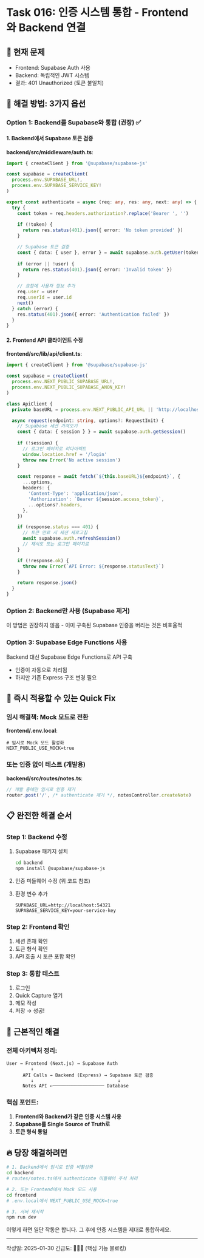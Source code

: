 # Task 016: 인증 시스템 통합 - Frontend와 Backend 연결

## 🚨 현재 문제
- Frontend: Supabase Auth 사용
- Backend: 독립적인 JWT 시스템
- 결과: 401 Unauthorized (토큰 불일치)

## 🔧 해결 방법: 3가지 옵션

### Option 1: Backend를 Supabase와 통합 (권장) ✅

#### 1. Backend에서 Supabase 토큰 검증
**backend/src/middleware/auth.ts**:
```typescript
import { createClient } from '@supabase/supabase-js'

const supabase = createClient(
  process.env.SUPABASE_URL!,
  process.env.SUPABASE_SERVICE_KEY!
)

export const authenticate = async (req: any, res: any, next: any) => {
  try {
    const token = req.headers.authorization?.replace('Bearer ', '')
    
    if (!token) {
      return res.status(401).json({ error: 'No token provided' })
    }

    // Supabase 토큰 검증
    const { data: { user }, error } = await supabase.auth.getUser(token)
    
    if (error || !user) {
      return res.status(401).json({ error: 'Invalid token' })
    }

    // 요청에 사용자 정보 추가
    req.user = user
    req.userId = user.id
    next()
  } catch (error) {
    res.status(401).json({ error: 'Authentication failed' })
  }
}
```

#### 2. Frontend API 클라이언트 수정
**frontend/src/lib/api/client.ts**:
```typescript
import { createClient } from '@supabase/supabase-js'

const supabase = createClient(
  process.env.NEXT_PUBLIC_SUPABASE_URL!,
  process.env.NEXT_PUBLIC_SUPABASE_ANON_KEY!
)

class ApiClient {
  private baseURL = process.env.NEXT_PUBLIC_API_URL || 'http://localhost:5000/api'

  async request(endpoint: string, options?: RequestInit) {
    // Supabase 세션 가져오기
    const { data: { session } } = await supabase.auth.getSession()
    
    if (!session) {
      // 로그인 페이지로 리다이렉트
      window.location.href = '/login'
      throw new Error('No active session')
    }

    const response = await fetch(`${this.baseURL}${endpoint}`, {
      ...options,
      headers: {
        'Content-Type': 'application/json',
        'Authorization': `Bearer ${session.access_token}`,
        ...options?.headers,
      },
    })

    if (response.status === 401) {
      // 토큰 만료 시 세션 새로고침
      await supabase.auth.refreshSession()
      // 재시도 또는 로그인 페이지로
    }

    if (!response.ok) {
      throw new Error(`API Error: ${response.statusText}`)
    }

    return response.json()
  }
}
```

### Option 2: Backend만 사용 (Supabase 제거)

이 방법은 권장하지 않음 - 이미 구축된 Supabase 인증을 버리는 것은 비효율적

### Option 3: Supabase Edge Functions 사용

Backend 대신 Supabase Edge Functions로 API 구축
- 인증이 자동으로 처리됨
- 하지만 기존 Express 구조 변경 필요

## 🚀 즉시 적용할 수 있는 Quick Fix

### 임시 해결책: Mock 모드로 전환
**frontend/.env.local**:
```env
# 임시로 Mock 모드 활성화
NEXT_PUBLIC_USE_MOCK=true
```

### 또는 인증 없이 테스트 (개발용)
**backend/src/routes/notes.ts**:
```typescript
// 개발 중에만 임시로 인증 제거
router.post('/', /* authenticate 제거 */, notesController.createNote)
```

## 📋 완전한 해결 순서

### Step 1: Backend 수정
1. Supabase 패키지 설치
   ```bash
   cd backend
   npm install @supabase/supabase-js
   ```

2. 인증 미들웨어 수정 (위 코드 참조)

3. 환경 변수 추가
   ```env
   SUPABASE_URL=http://localhost:54321
   SUPABASE_SERVICE_KEY=your-service-key
   ```

### Step 2: Frontend 확인
1. 세션 존재 확인
2. 토큰 형식 확인
3. API 호출 시 토큰 포함 확인

### Step 3: 통합 테스트
1. 로그인
2. Quick Capture 열기
3. 메모 작성
4. 저장 → 성공!

## 🎯 근본적인 해결

### 전체 아키텍처 정리:
```
User → Frontend (Next.js) → Supabase Auth
         ↓
      API Calls → Backend (Express) → Supabase 토큰 검증
         ↓                               ↓
      Notes API ←─────────────────── Database
```

### 핵심 포인트:
1. **Frontend와 Backend가 같은 인증 시스템 사용**
2. **Supabase를 Single Source of Truth로**
3. **토큰 형식 통일**

## 🔥 당장 해결하려면

```bash
# 1. Backend에서 임시로 인증 비활성화
cd backend
# routes/notes.ts에서 authenticate 미들웨어 주석 처리

# 2. 또는 Frontend에서 Mock 모드 사용
cd frontend
# .env.local에서 NEXT_PUBLIC_USE_MOCK=true

# 3. 서버 재시작
npm run dev
```

이렇게 하면 일단 작동은 합니다. 그 후에 인증 시스템을 제대로 통합하세요.

---
작성일: 2025-01-30
긴급도: 🔴🔴🔴 (핵심 기능 블로킹)